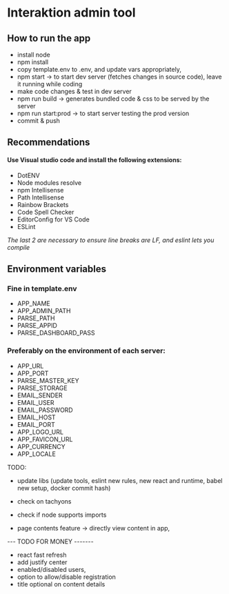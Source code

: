 
# Interaktion admin tool


## How to run the app

- install node
- npm install
- copy template.env to .env, and update vars appropriately,
- npm start -> to start dev server (fetches changes in source code), leave it running while coding
- make code changes & test in dev server
- npm run build -> generates bundled code & css to be served by the server
- npm run start:prod -> to start server testing the prod version
- commit & push

## Recommendations

#### Use Visual studio code and install the following extensions:

- DotENV
- Node modules resolve
- npm Intellisense
- Path Intellisense
- Rainbow Brackets
- Code Spell Checker
- EditorConfig for VS Code
- ESLint

*The last 2 are necessary to ensure line breaks are LF, and eslint lets you compile*

## Environment variables

### Fine in template.env
- APP_NAME
- APP_ADMIN_PATH
- PARSE_PATH
- PARSE_APPID
- PARSE_DASHBOARD_PASS

### Preferably on the environment of each server:
- APP_URL
- APP_PORT
- PARSE_MASTER_KEY
- PARSE_STORAGE
- EMAIL_SENDER
- EMAIL_USER
- EMAIL_PASSWORD
- EMAIL_HOST
- EMAIL_PORT
- APP_LOGO_URL
- APP_FAVICON_URL
- APP_CURRENCY
- APP_LOCALE

TODO:
- update libs (update tools, eslint new rules, new react and runtime, babel new setup, docker commit hash)
- check on tachyons
- check if node supports imports

- page contents feature -> directly view content in app,

--- TODO FOR MONEY -------
- react fast refresh
- add justify center
- enabled/disabled users,
- option to allow/disable registration
- title optional on content details
